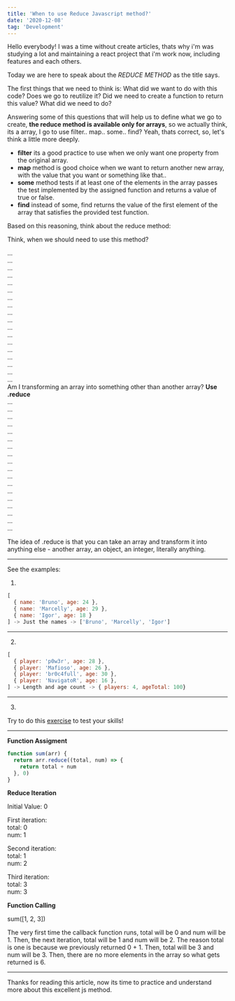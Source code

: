 ```yaml
---
title: 'When to use Reduce Javascript method?'
date: '2020-12-08'
tag: 'Development'
---
```


Hello everybody! I was a time without create articles, thats why i'm was studying a lot
and maintaining a react project that i'm work now, including features and each others.

Today we are here to speak about the _REDUCE METHOD_ as the title says.

The first things that we need to think is: What did we want to do with this code? Does we
go to reutilize it? Did we need to create a function to return this value? What did we need to do?

Answering some of this questions that will help us to define what we go to create, **the reduce method is available only for arrays**, so we actually think, its a array, I go to use filter.. map.. some.. find? Yeah, thats correct, so, let's think a little more deeply.

- **filter** its a good practice to use when we only want one property from the original array.
- **map** method is good choice when we want to return another new array, with the value that
  you want or something like that..
- **some** method tests if at least one of the elements in the array passes the test
  implemented by the assigned function and returns a value of true or false.
- **find** instead of some, find returns the value of the first element of the array that
  satisfies the provided test function.

Based on this reasoning, think about the reduce method:

Think, when we should need to use this method?

...<br />
...<br />
...<br />
...<br />
...<br />
...<br />
...<br />
...<br />
...<br />
...<br />
...<br />
...<br />
...<br />
...<br />
...<br />
...<br />
...<br />
...<br />
Am I transforming an array into something other than another array? **Use .reduce** <br />
...<br />
...<br />
...<br />
...<br />
...<br />
...<br />
...<br />
...<br />
...<br />
...<br />
...<br />
...<br />
...<br />
...<br />
...<br />
...<br />
...<br />
...<br />

The idea of .reduce is that you can take an array and transform it into anything else - another array, an object, an integer, literally anything.

---

See the examples:

1.

```js
[
  { name: 'Bruno', age: 24 },
  { name: 'Marcelly', age: 29 },
  { name: 'Igor', age: 18 }
] -> Just the names -> ['Bruno', 'Marcelly', 'Igor']
```

---

2.

```js
[
  { player: 'p0w3r', age: 28 },
  { player: 'Mafioso', age: 26 },
  { player: 'br0c4full', age: 30 },
  { player: 'NavigatoR', age: 16 },
] -> Length and age count -> { players: 4, ageTotal: 100}
```

---

3.

Try to do this [exercise](https://gist.github.com/brunormferreira/db2a20efc9486c2959f4d07042259554) to test your skills!

---

<!-- [
  { id: 1, likes: 13, text: 'Lets code in Reactjs for all day long!' },
  { id: 2, likes: 87, text: 'Software Developer is a good choice to your life!' },
  { id: 3, likes: 51, text: 'Make your code readability.' },<br />
  { id: 4, likes: 32, text: 'Open Source Software is the best thing for the developers learn more and more.' },<br />
]
-> Remove the stars property ->
[
  { id: 1, text: 'Lets code in Reactjs for all day long!' },
  { id: 2, text: 'Software Developer is a good choice to your life!' },
  { id: 3, text: 'Make your code readability.' },
  { id: 4, text: 'Open Source Software is the best thing for the developers learn more and more.'},<br />
] -->

**Function Assigment**</br>

```js
function sum(arr) {
  return arr.reduce((total, num) => {
    return total + num
  }, 0)
}
```

**Reduce Iteration**</br>

Initial Value: 0

First iteration:</br>
total: 0</br>
num: 1

Second iteration:</br>
total: 1</br>
num: 2

Third iteration:</br>
total: 3</br>
num: 3

**Function Calling**</br>

sum([1, 2, 3])

The very first time the callback function runs, total will be 0 and num will be 1. Then,
the next iteration, total will be 1 and num will be 2. The reason total is one is because
we previously returned 0 + 1. Then, total will be 3 and num will be 3. Then, there are no
more elements in the array so what gets returned is 6.

---

Thanks for reading this article, now its time to practice and understand more about
this excellent js method.
